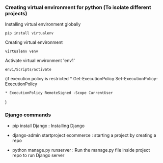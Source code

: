 ### Creating virtual environment for python (To isolate different projects)
Installing virtual environment globally

    pip install virtualenv
Creating virtual environment

    virtualenv venv
Activate virtual environment 'env1'

    env1/Scripts/activate

(if execution policy is restricted 
    * Get-ExecutionPolicy Set-ExecutionPolicy-ExecutionPolicy

    * ExecutionPolicy RemoteSigned -Scope CurrentUser
)

### Django commands 
* pip install Django : Installing Django

* django-admin startproject ecommerce : starting a project by creating a repo

* python manage.py runserver : Run the manage.py file inside project repo to run Django server

